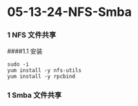 # 05-13-24-NFS-Smba
### 1 NFS 文件共享
####1.1 安装

```
sudo -i
yum install -y nfs-utils
yum install -y rpcbind
```

### 1 Smba 文件共享